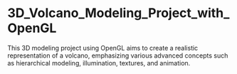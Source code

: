 # 3D_Volcano_Modeling_Project_with_OpenGL
This 3D modeling project using OpenGL aims to create a realistic representation of a volcano, emphasizing various advanced concepts such as hierarchical modeling, illumination, textures, and animation.

![]()
